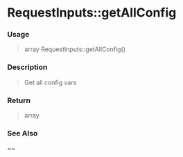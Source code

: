 
# RequestInputs::getAllConfig 

### Usage

> array RequestInputs::getAllConfig()

### Description

> Get all config vars



### Return
> array 
### See Also

~~


